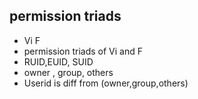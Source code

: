 ## permission triads

-   Vi F
-   permission triads of Vi and F
-   RUID,EUID, SUID
-   owner , group, others
-   Userid is diff from (owner,group,others)
